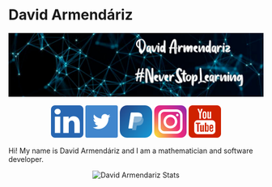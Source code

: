 # David Armendáriz

![header](header.png)

<div align="center">
<a href="https://www.linkedin.com/in/david-adrian-armendariz/">
<img src="./linkedin.png" alt="LinkedIn"/></a>
<a href="https://twitter.com/DavidAP1998">
<img src="./twitter.png" alt="Twitter"/></a>
<a href="https://paypal.me/darmendarizp">
<img src="./paypal.png" alt="Paypal"/></a>
<a href="https://www.instagram.com/davidarmendarizp/">
<img src="./instagram.png" alt="Instagram"/></a>
<a href="https://www.youtube.com/channel/UC4jmaY21ri9n3DteRwuoJaA">
<img src="./youtube.png" alt="YouTube"/></a>
</div>

Hi! My name is David Armendáriz and I am a mathematician and software developer.

<div align="center">

![David Armendariz Stats](https://github-readme-stats.vercel.app/api?username=DavidArmendariz&theme=synthwave&show_icons=true&count_private=true)

</div>
